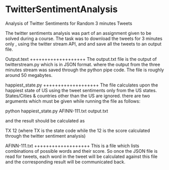 # TwitterSentimentAnalysis
Analysis of Twitter Sentiments for Random 3 minutes Tweets


The twitter sentiments analysis was part of an assignment given to be solved during a course. 
The task was to download the tweets for 3 minutes only , using the twitter stream API, and and save all the tweets to an output file. 


Output.text
+++++++++++++++++++
The output.txt file is the output of twitterstream.py which is in JSON format. where the output from the three minutes stream was saved through the python pipe code.
The file is roughly around 50 megabytes.


happiest_state.py
+++++++++++++++++++
The file calculates upon the happiest state of US using the tweet sentiments only from the US states. States/Cities & countries other than the US are ignored. 
there are two arguments which must be given while running the file as follows:

python happiest_state.py AFINN-111.txt output.txt 

and the result should be calculated as 

TX 12 (where TX is the state code while the 12 is the score calculated through the twitter sentiment analysis)


AFINN-111.txt
+++++++++++++++++++
This is a file which lists combinations of possible words and their score. 
So once the JSON file is read for tweets, each word in the tweet will be calculated against this file and the corresponding result will be communicated back.

